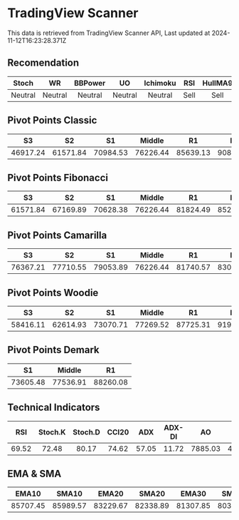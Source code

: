 # TradingView Scanner
This data is retrieved from TradingView Scanner API, Last updated at 2024-11-12T16:23:28.371Z

## Recomendation
| Stoch | WR | BBPower | UO | Ichimoku | RSI | HullMA9 |
| :---: | :---: | :---: | :---: | :---: | :---: | :---: |
| Neutral | Neutral | Neutral | Neutral | Neutral | Sell | Sell |

## Pivot Points Classic
| S3 | S2 | S1 | Middle | R1 | R2 | R3 |
| :---: | :---: | :---: | :---: | :---: | :---: | :---: |
| 46917.24 | 61571.84 | 70984.53 | 76226.44 | 85639.13 | 90881.04 | 105535.64 |

## Pivot Points Fibonacci
| S3 | S2 | S1 | Middle | R1 | R2 | R3 |
| :---: | :---: | :---: | :---: | :---: | :---: | :---: |
| 61571.84 | 67169.89 | 70628.38 | 76226.44 | 81824.49 | 85282.98 | 90881.04 |

## Pivot Points Camarilla
| S3 | S2 | S1 | Middle | R1 | R2 | R3 |
| :---: | :---: | :---: | :---: | :---: | :---: | :---: |
| 76367.21 | 77710.55 | 79053.89 | 76226.44 | 81740.57 | 83083.91 | 84427.24 |

## Pivot Points Woodie
| S3 | S2 | S1 | Middle | R1 | R2 | R3 |
| :---: | :---: | :---: | :---: | :---: | :---: | :---: |
| 58416.11 | 62614.93 | 73070.71 | 77269.52 | 87725.31 | 91924.12 | 102379.91 |

## Pivot Points Demark
| S1 | Middle | R1 |
| :---: | :---: | :---: |
| 73605.48 | 77536.91 | 88260.08 |

## Technical Indicators
| RSI | Stoch.K | Stoch.D | CCI20 | ADX | ADX-DI | AO | Mom | MACD | MACD | W.R | HullMA9 |
| :---: | :---: | :---: | :---: | :---: | :---: | :---: | :---: | :---: | :---: | :---: | :---: |
| 69.52 | 72.48 | 80.17 | 74.62 | 57.05 | 11.72 | 7885.03 | 4649.21 | 3157.84 | 2895.40 | -32.35 | 87582.37 |

## EMA & SMA
| EMA10 | SMA10 | EMA20 | SMA20 | EMA30 | SMA30 | EMA50 | SMA50 | EMA100 | SMA100 | EMA200 | SMA200 |
| :---: | :---: | :---: | :---: | :---: | :---: | :---: | :---: | :---: | :---: | :---: | :---: |
| 85707.45 | 85989.57 | 83229.67 | 82338.89 | 81307.85 | 80344.56 | 78617.10 | 77066.66 | 74888.60 | 73447.10 | 71136.73 | 69824.45 |